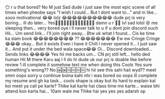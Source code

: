 😶
r u that bored?
No
M just
Sad
dude i just saw the most epic scene of all times
when pheobe says "I wish I could... But I dont want to..."
and m like... sooo motivational 😂😂
lolz
😂😂😂😂😂😂😂😂😂😂
dude prj is very boring...
ill do later...
Yes👍🏻👍🏻👍🏻👍🏻👍🏻👍🏻👍🏻
damn u r 👍🏻 lvl sad
lolol
😵
me sleeping then...
very bored
oye
i ll never talk to u
if u dont join discord
ouch
Hii...
Um send link... I'll join right away...
Btw uk what I found...
Cis ke time ka slam book
😂😂😂😂😂😂😂😂
??
😂😂😂😂😂😂😂
Ew ew
Cringe
Cringe
😂😂😂 okay... But it exists
Even i have it
Chill
I never opened it... 
I just saw it... And put it under the bed wala space😂😂
Oi...
Discord downloaded...
Sends links
😂😂😂😂
Yes
hii
me backs
um...
CN prj still left...
hello ded human
Hii
M there
Karu aaj
I ll do
hi
dude
uk
our prj is doable
like before review 1
ill complete it somehow
text me when doing this
Cools
Yes sure
something's wrong??
No
🆗🆗🆒🆒🆒🆒
hi
hii
see this
sahi haii
wyd??
meet
smm
oops
sorry
u continue
bolna
kahi nhi
i was bored
oo
oops
ill complete my resume and gh ka task...
cools
shape is okay
but
its hard to explain
kal koi meet ya call pe karle?
Thike kal karte hai
class time me karte... waise bhi attend kon karta hai...
10am wale me
Thike hai
yes yes yes
adarsh op
